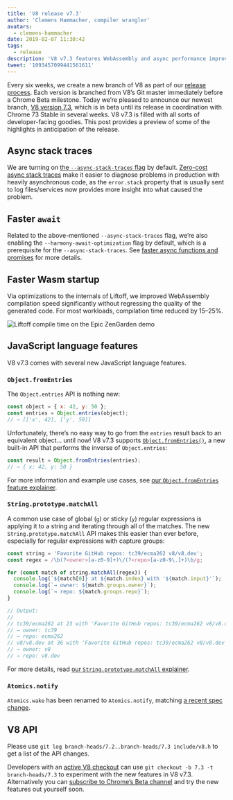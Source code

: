 ```yaml
---
title: 'V8 release v7.3'
author: 'Clemens Hammacher, compiler wrangler'
avatars:
  - clemens-hammacher
date: 2019-02-07 11:30:42
tags:
  - release
description: 'V8 v7.3 features WebAssembly and async performance improvements, async stack traces, Object.fromEntries, String#matchAll, and much more!'
tweet: '1093457099441561611'
---
```

Every six weeks, we create a new branch of V8 as part of our [release process](/docs/release-process). Each version is branched from V8’s Git master immediately before a Chrome Beta milestone. Today we’re pleased to announce our newest branch, [V8 version 7.3](https://chromium.googlesource.com/v8/v8.git/+log/branch-heads/7.3), which is in beta until its release in coordination with Chrome 73 Stable in several weeks. V8 v7.3 is filled with all sorts of developer-facing goodies. This post provides a preview of some of the highlights in anticipation of the release.

## Async stack traces

We are turning on [the `--async-stack-traces` flag](/blog/fast-async#improved-developer-experience) by default. [Zero-cost async stack traces](https://bit.ly/v8-zero-cost-async-stack-traces) make it easier to diagnose problems in production with heavily asynchronous code, as the `error.stack` property that is usually sent to log files/services now provides more insight into what caused the problem.

## Faster `await`

Related to the above-mentioned `--async-stack-traces` flag, we’re also enabling the `--harmony-await-optimization` flag by default, which is a prerequisite for the `--async-stack-traces`. See [faster async functions and promises](/blog/fast-async#await-under-the-hood) for more details.

## Faster Wasm startup

Via optimizations to the internals of Liftoff, we improved WebAssembly compilation speed significantly without regressing the quality of the generated code. For most workloads, compilation time reduced by 15–25%.

![Liftoff compile time on [the Epic ZenGarden demo](https://s3.amazonaws.com/mozilla-games/ZenGarden/EpicZenGarden.html)](/_img/v8-release-73/liftoff-epic.svg)

## JavaScript language features

V8 v7.3 comes with several new JavaScript language features.

### `Object.fromEntries`

The `Object.entries` API is nothing new:

```js
const object = { x: 42, y: 50 };
const entries = Object.entries(object);
// → [['x', 42], ['y', 50]]
```

Unfortunately, there’s no easy way to go from the `entries` result back to an equivalent object… until now! V8 v7.3 supports [`Object.fromEntries()`](/features/object-fromentries), a new built-in API that performs the inverse of `Object.entries`:

```js
const result = Object.fromEntries(entries);
// → { x: 42, y: 50 }
```

For more information and example use cases, see [our `Object.fromEntries` feature explainer](/features/object-fromentries).

### `String.prototype.matchAll`

A common use case of global (`g`) or sticky (`y`) regular expressions is applying it to a string and iterating through all of the matches. The new `String.prototype.matchAll` API makes this easier than ever before, especially for regular expressions with capture groups:

```js
const string = 'Favorite GitHub repos: tc39/ecma262 v8/v8.dev';
const regex = /\b(?<owner>[a-z0-9]+)\/(?<repo>[a-z0-9\.]+)\b/g;

for (const match of string.matchAll(regex)) {
  console.log(`${match[0]} at ${match.index} with '${match.input}'`);
  console.log(`→ owner: ${match.groups.owner}`);
  console.log(`→ repo: ${match.groups.repo}`);
}

// Output:
//
// tc39/ecma262 at 23 with 'Favorite GitHub repos: tc39/ecma262 v8/v8.dev'
// → owner: tc39
// → repo: ecma262
// v8/v8.dev at 36 with 'Favorite GitHub repos: tc39/ecma262 v8/v8.dev'
// → owner: v8
// → repo: v8.dev
```

For more details, read [our `String.prototype.matchAll` explainer](/features/string-matchall).

### `Atomics.notify`

`Atomics.wake` has been renamed to `Atomics.notify`, matching [a recent spec change](https://github.com/tc39/ecma262/pull/1220).

## V8 API

Please use `git log branch-heads/7.2..branch-heads/7.3 include/v8.h` to get a list of the API changes.

Developers with an [active V8 checkout](/docs/source-code#using-git) can use `git checkout -b 7.3 -t branch-heads/7.3` to experiment with the new features in V8 v7.3. Alternatively you can [subscribe to Chrome’s Beta channel](https://www.google.com/chrome/browser/beta.html) and try the new features out yourself soon.
